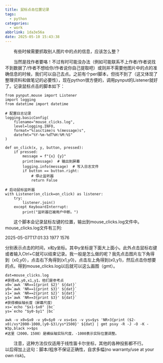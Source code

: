 ```yaml
---
title: 鼠标点击位置记录
tags:
  - python
categories:
  - work
abbrlink: 1da3e56a
date: 2025-05-10 15:43:38
---
```

&emsp;&emsp;有些时候需要抓取别人图片中的点的信息，应该怎么整？

<!--less-->
&emsp;&emsp;当然是找作者要咯！不过有时可能没办法（例如可能联系不上作者/作者说找不到数据了/作者不想给你/作者说你自己提取吧）或则并不需要他图片中的点的准确信息的时候，我们可以自己去点。之前有个perl脚本，但找不到了（这又体现了整理资料和做笔记的必要性），现在python很方便的，调用pynput的Listener就好了。记录鼠标点击的脚本如下：
```
from pynput.mouse import Listener
import logging
from datetime import datetime

# 配置日志记录
logging.basicConfig(
    filename="mouse_clicks.log",
    level=logging.INFO,
    format="%(asctime)s %(message)s",
    datefmt="%Y-%m-%dT%H:%M:%S"
)

def on_click(x, y, button, pressed):
    if pressed:
        message = f"{x} {y}"
        print(message)  # 输出到屏幕
        logging.info(message)  # 写入日志文件
        if button == button.right:
            # 停止监听器
            return False

# 启动鼠标监听器
with Listener(on_click=on_click) as listener:
    try:
        listener.join()
    except KeyboardInterrupt:
        print("监听器已被用户中断。")
```
&emsp;&emsp;这个脚本会记录鼠标左键的位置，输出到mouse_clicks.log文件中。mouse_clicks.log文件有三列:

2025-05-07T17:01:33 1977 1576

分别表示点击的时间，x和y坐标。其中y坐标是下面大上面小。此外点击鼠标右键或者输入Ctrl+C就可以结束记录。我一般是怎么做的呢？我先点击图片左下角得到（x0,y0），点击右下角得到(x1,y0)，点击左上角得到(x0,y1)，然后点击你想要的点。得到mouse_clicks.log以后就可以这么画图（gmt）。
```
dat=mouse_clicks.log
#获得x0,y0,x1,y1，他们是参考点
x0=`awk 'NR==1{print $2}' ${dat}`
y0=`awk 'NR==1{print $3}' ${dat}`
x1=`awk 'NR==2{print $2}' ${dat}`
y1=`awk 'NR==3{print $3}' ${dat}`
#获得横纵轴长度（屏幕尺度）
xs=`echo "$x1-$x0" |bc` 
ys=`echo "$y0-$y1" |bc`

awk -v x0=$x0 -v y0=$y0 -v xs=$xs -v ys=$ys 'NR>3{print ($2-x0)/xs*2000-1000,(y0-$3)/ys*1500}' ${dat} | gmt psxy -R -J -O -K -W3p,black >>$ps
#这里（2000，1500）是横纵轴实际尺度，-1000表示实际位置调整。
```
&emsp;&emsp;注意，这种方法仅仅适用于线性笛卡尔坐标，其他的各种投影都不行。
&emsp;&emsp;以后得加上这句：脚本/程序不保证正确性，自求多幅(no warranty/use at your own risk)。
